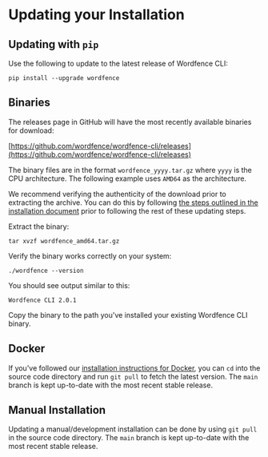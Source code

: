 # Updating your Installation

## Updating with `pip` 

Use the following to update to the latest release of Wordfence CLI:

	pip install --upgrade wordfence

## Binaries

The releases page in GitHub will have the most recently available binaries for download:

[https://github.com/wordfence/wordfence-cli/releases](https://github.com/wordfence/wordfence-cli/releases)

The binary files are in the format `wordfence_yyyy.tar.gz` where `yyyy` is the CPU architecture. The following example uses `AMD64` as the architecture. 

We recommend verifying the authenticity of the download prior to extracting the archive. You can do this by following [the steps outlined in the installation document](Installation.md#verifying-the-authenticity-of-a-release-asset) prior to following the rest of these updating steps. 

Extract the binary:

	tar xvzf wordfence_amd64.tar.gz

Verify the binary works correctly on your system:

	./wordfence --version

You should see output similar to this:

	Wordfence CLI 2.0.1

Copy the binary to the path you've installed your existing Wordfence CLI binary.

## Docker

If you've followed our [installation instructions for Docker](Installation.md#docker), you can `cd` into the source code directory and run `git pull` to fetch the latest version. The `main` branch is kept up-to-date with the most recent stable release.

## Manual Installation

Updating a manual/development installation can be done by using `git pull` in the source code directory. The `main` branch is kept up-to-date with the most recent stable release.
